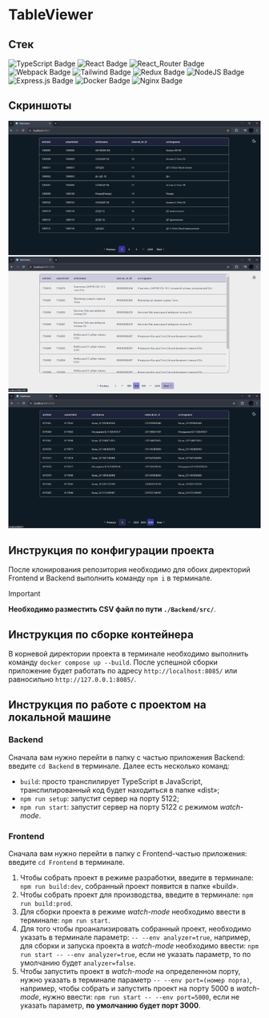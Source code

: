 # TableViewer

## Стек
![TypeScript Badge](https://img.shields.io/badge/TypeScript-informational?style=for-the-badge&logo=typescript&labelColor=rgb(30,30,46)&color=rgb(30,30,46))
![React Badge](https://img.shields.io/badge/React-informational?style=for-the-badge&logo=react&labelColor=rgb(30,30,46)&color=rgb(30,30,46))
![React_Router Badge](https://img.shields.io/badge/React_Router-informational?style=for-the-badge&logo=react-router&labelColor=rgb(30,30,46)&color=rgb(30,30,46))
![Webpack Badge](https://img.shields.io/badge/Webpack-informational?style=for-the-badge&logo=webpack&labelColor=rgb(30,30,46)&color=rgb(30,30,46))
![Tailwind Badge](https://img.shields.io/badge/Tailwind_CSS-informational?style=for-the-badge&logo=tailwind-css&labelColor=rgb(30,30,46)&color=rgb(30,30,46))
![Redux Badge](https://img.shields.io/badge/Redux-informational?style=for-the-badge&logo=redux&labelColor=rgb(30,30,46)&color=rgb(30,30,46)&logoColor=rgb(118,74,188))
![NodeJS Badge](https://img.shields.io/badge/Node.JS-informational?style=for-the-badge&logo=node.js&labelColor=rgb(30,30,46)&color=rgb(30,30,46))
![Express.js Badge](https://img.shields.io/badge/Express.JS-informational?style=for-the-badge&logo=express&labelColor=rgb(30,30,46)&color=rgb(30,30,46)&logoColor=%2361DAFB)
![Docker Badge](https://img.shields.io/badge/Docker-informational?style=for-the-badge&logo=docker&labelColor=rgb(30,30,46)&color=rgb(30,30,46))
![Nginx Badge](https://img.shields.io/badge/Nginx-informational?style=for-the-badge&logo=nginx&labelColor=rgb(30,30,46)&color=rgb(30,30,46)&logoColor=%23009639)

## Скриншоты
![](./screenshots/1.png)
![](./screenshots/2.png)
![](./screenshots/3.png)

## Инструкция по конфигурации проекта
После клонирования репозитория необходимо для обоих директорий Frontend и Backend выполнить команду `npm i` в терминале.
> [!IMPORTANT]  
> **Необходимо разместить CSV файл по пути `./Backend/src/`**.

## Инструкция по сборке контейнера
В корневой директории проекта в терминале необходимо выполнить команду `docker compose up --build`. После успешной сборки приложение будет работать по адресу `http://localhost:8085/` или равносильно `http://127.0.0.1:8085/`.

## Инструкция по работе с проектом на локальной машине

### Backend
Сначала вам нужно перейти в папку с частью приложения Backend: введите `cd Backend` в терминале.
Далее есть несколько команд:
- `build`: просто транспилирует TypeScript в JavaScript, транспилированный код будет находиться в папке «dist»;
- `npm run setup`: запустит сервер на порту 5122;
- `npm run start`: запустит сервер на порту 5122 с режимом *watch-mode*.

### Frontend
Сначала вам нужно перейти в папку с Frontend-частью приложения: введите `cd Frontend` в терминале.

1. Чтобы собрать проект в режиме разработки, введите в терминале: `npm run build:dev`, собранный проект появится в папке «build».
2. Чтобы собрать проект для производства, введите в терминале: `npm run build:prod`.
3. Для сборки проекта в режиме *watch-mode* необходимо ввести в терминале: `npm run start`.
4. Для того чтобы проанализировать собранный проект, необходимо указать в терминале параметр: `-- --env analyzer=true`, например, для сборки и запуска проекта в *watch-mode* необходимо ввести: `npm run start -- --env analyzer=true`, если не указать параметр, то по умолчанию будет `analyzer=false`.
5. Чтобы запустить проект в *watch-mode* на определенном порту, нужно указать в терминале параметр `-- --env port=(номер порта)`, например, чтобы собрать и запустить проект на порту 5000 в *watch-mode*, нужно ввести: `npm run start -- --env port=5000`, если не указать параметр, **по умолчанию будет порт 3000**.
